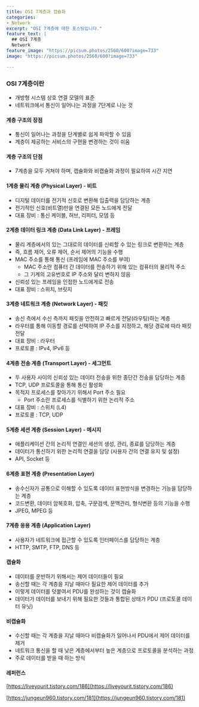```yaml
---
title: OSI 7계층과 캡슐화
categories:
- Network
excerpt: "OSI 7계층에 대한 포스팅입니다."
feature_text: |
  ## OSI 7계층
  Network
feature_image: "https://picsum.photos/2560/600?image=733"
image: "https://picsum.photos/2560/600?image=733"

---
```




  ### OSI 7계층이란

- 개방형 시스템 상호 연결 모델의 표준
- 네트워크에서 통신이 일어나는 과정을 7단계로 나눈 것
  
  
#### 계층 구조의 장점

- 통신이 일어나는 과정을 단계별로 쉽게 파악할 수 있음
- 계층이 제공하는 서비스의 구현을 변경하는 것이 쉬움
  
  
#### 계층 구조의 단점

- 7계층을 모두 거쳐야 하며, 캡슐화와 비캡슐화 과정이 필요하여 시간 지연
  
  
#### 1계층 물리 계층 (Physical Layer) - 비트

- 디지털 데이터를 전기적 신호로 변환해 입출력을 담당하는 계층
- 전기적인 신호(비트열)만을 연결된 모든 노드에게 전달
- 대표 장비 : 통신 케이블, 허브, 리피터, 모뎀 등
  
  
#### 2계층 데이터 링크 계층 (Data Link Layer) - 프레임
- 물리 계층에서의 있는 그대로의 데이터를 신뢰할 수 있는 링크로 변환하는 계층
- 즉, 흐름 제어, 오류 제어, 순서 제어의 기능을 수행
- MAC 주소를 통해 통신 (프레임에 MAC 주소를 부여)
  - MAC 주소란 컴퓨터 간 데이터를 전송하기 위해 있는 컴퓨터의 물리적 주소
  - 그 기계의 고유번호로 IP 주소와 달리 변하지 않음
- 신뢰성 있는 프레임을 인접한 노드에게로 전송
- 대표 장비 : 스위치, 브릿지
  
  
#### 3계층 네트워크 계층 (Network Layer) - 패킷
- 송신 측에서 수신 측까지 패킷을 안전하고 빠르게 전달(라우팅)하는 계층
- 라우터를 통해 이동할 경로를 선택하여 IP 주소를 지정하고, 해당 경로에 따라 패킷 전달
- 대표 장비 : 라우터
- 프로토콜 : IPv4, IPv6 등
  
  
#### 4계층 전송 계층 (Transport Layer) - 세그먼트

- 두 사용자 사이의 신뢰성 있는 데이터 전송을 위한 종단간 전송을 담당하는 계층
- TCP, UDP 프로토콜을 통해 통신 활성화
- 목적지 프로세스를 찾아가기 위해서 Port 주소 필요
  - Port 주소란 프로세스를 식별하기 위한 논리적 주소
- 대표 장비 : 스위치 (L4)
- 프로토콜 : TCP, UDP
  
  
#### 5계층 세션 계층 (Session Layer) - 메시지

- 애플리케이션 간의 논리적 연결인 세션의 생성, 관리, 종료를 담당하는 계층
- 데이터가 통신하기 위한 논리적 연결을 담당 (사용자 간의 연결 유지 및 설정)
- API, Socket 등
  
  
#### 6계층 표현 계층 (Presentation Layer)

- 송수신자가 공통으로 이해할 수 있도록 데이터 표현방식을 변경하는 기능을 담당하는 계층
- 코드변환, 데이터 암복호화, 압축, 구문검색, 문맥관리, 형식변환 등의 기능을 수행
- JPEG, MPEG 등
  
  
#### 7계층 응용 계층 (Application Layer)

- 사용자가 네트워크에 접근할 수 있도록 인터페이스를 담당하는 계층
- HTTP, SMTP, FTP, DNS 등
  
  
#### 캡슐화

- 데이터를 운반하기 위해서는 제어 데이터들이 필요
- 송신할 때는 각 계층을 지날 때마다 필요한 제어 데이터를 추가
- 이렇게 데이터를 덧붙여서 PDU를 완성하는 것이 캡슐화
- 데이터가 데이터를 보내기 위해 필요한 것들과 통합된 상태가 PDU (프로토콜 데이터 유닛)
  
  
#### 비캡슐화

- 수신할 때는 각 계층을 지날 때마다 비캡슐화가 일어나서 PDU에서 제어 데이터를 제거
- 네트워크 통신을 할 때 낮은 계층에서부터 높은 계층으로 프로토콜을 분석하는 과정
- 주로 데이터를 받을 때 하는 방식
  
  
  
#### 레퍼런스

[https://liveyourit.tistory.com/186](https://liveyourit.tistory.com/186)<br>

[https://jungeun960.tistory.com/181](https://jungeun960.tistory.com/181)<br>
